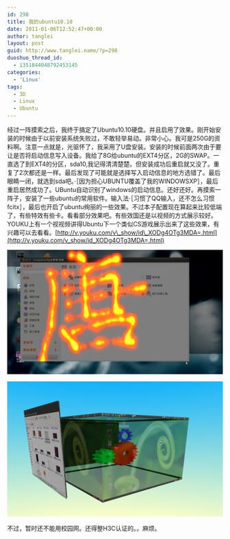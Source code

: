```yaml
---
id: 298
title: 我的ubuntu10.10
date: 2011-01-06T12:52:47+00:00
author: tanglei
layout: post
guid: http://www.tanglei.name/?p=298
duoshuo_thread_id:
  - 1351844048792453145
categories:
  - 'Linux'
tags:
  - 3D
  - Linux
  - Ubuntu
---
```

经过一阵摸索之后，我终于搞定了Ubuntu10.10硬盘。并且启用了效果。刚开始安装的时候由于以前安装系统失败过，不敢轻举易动。非常小心。我可是250G的资料啊。注意一点就是，光驱怀了，我采用了U盘安装。安装的时候前面两次由于要让是否将启动信息写入设备。我给了8G给ubuntu的EXT4分区，2G的SWAP。一直选了到EXT4的分区，sda10,我记得清清楚楚。但安装成功后重启就又没了。重复了2次都还是一样。最后发现了可能就是选择写入启动信息的地方选错了。最后眼睛一闭，就选到sda吧。·［因为担心UBUNTU覆盖了我的WINDOWSXP］，最后重启居然成功了。UBuntu自动识别了windows的启动信息。还好还好。再摸索一阵子，安装了一些ubuntu的常用软件。输入法·［习惯了QQ输入，还不怎么习惯fcitx］，最后也开启了ubuntu绚丽的一些效果。不过本子配置现在算起来比较低端了，有些特效有些卡。看看部分效果吧。有些效国还是以视频的方式展示较好。YOUKU上有一个视视频讲得Ubuntu下一个类似CS游戏展示出来了这些效果，有兴趣可以去看看。[http://v.youku.com/v\_show/id\_XODg4OTg3MDA=.html](http://v.youku.com/v_show/id_XODg4OTg3MDA=.html)

<p style="text-align: center;">
  <a href="/wp-content/uploads/2011/01/huo-tl.png" target="_blank"><img class="size-large wp-image-300 aligncenter" title="huo-tl" src="/wp-content/uploads/2011/01/huo-tl.png" alt=""  /></a>
</p>



<p style="text-align: center;">
  <a href="/wp-content/uploads/2011/01/3d-desktop.png"><img class="size-large wp-image-301 aligncenter" title="3d-desktop" src="/wp-content/uploads/2011/01/3d-desktop.png" alt=""  /></a>
</p>

不过，暂时还不能用校园网。还得整H3C认证的。。麻烦。
